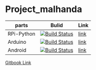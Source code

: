 # Project_malhanda

| parts  |  Bulid | Link |
|---|---|---|
|RPi-Python| [![Build Status](https://travis-ci.org/Ajou-masinda/RPi-Python.svg?branch=master)](https://travis-ci.org/Ajou-masinda/RPi)|[link](https://github.com/Ajou-masinda/RPi/)|
|Arduino|[![Build Status](https://travis-ci.org/Ajou-masinda/Arduino.svg?branch=master)](https://travis-ci.org/Ajou-masinda/Arduino)|[link](https://github.com/Ajou-masinda/Arduino/)|
|Android|[![Build Status](https://travis-ci.org/Ajou-masinda/Android.svg?branch=master)](https://travis-ci.org/Ajou-masinda/Android)|[link](https://github.com/Ajou-masinda/Android/)|

[Gitbook Link](https://www.gitbook.com/book/jungmo/project-malhanda/details)
